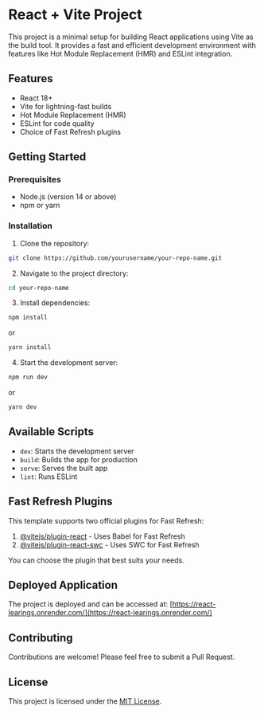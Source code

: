 
# React + Vite Project

This project is a minimal setup for building React applications using Vite as the build tool. It provides a fast and efficient development environment with features like Hot Module Replacement (HMR) and ESLint integration.

## Features

- React 18+
- Vite for lightning-fast builds
- Hot Module Replacement (HMR)
- ESLint for code quality
- Choice of Fast Refresh plugins

## Getting Started

### Prerequisites

- Node.js (version 14 or above)
- npm or yarn

### Installation

1. Clone the repository:
```bash
git clone https://github.com/yourusername/your-repo-name.git
```

2. Navigate to the project directory:
```bash
cd your-repo-name
```

3. Install dependencies:
```bash
npm install
```
or
```bash
yarn install
```

4. Start the development server:
```bash
npm run dev
```
or
```bash
yarn dev
```

## Available Scripts

- `dev`: Starts the development server
- `build`: Builds the app for production
- `serve`: Serves the built app
- `lint`: Runs ESLint

## Fast Refresh Plugins

This template supports two official plugins for Fast Refresh:

1. [@vitejs/plugin-react](https://github.com/vitejs/vite-plugin-react/blob/main/packages/plugin-react/README.md) - Uses Babel for Fast Refresh
2. [@vitejs/plugin-react-swc](https://github.com/vitejs/vite-plugin-react-swc) - Uses SWC for Fast Refresh

You can choose the plugin that best suits your needs.

## Deployed Application

The project is deployed and can be accessed at: [https://react-learings.onrender.com/](https://react-learings.onrender.com/)

## Contributing

Contributions are welcome! Please feel free to submit a Pull Request.

## License

This project is licensed under the [MIT License](LICENSE).

